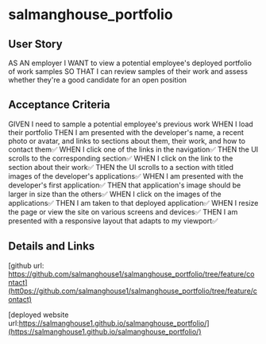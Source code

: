 # salmanghouse_portfolio


## User Story

AS AN employer
I WANT to view a potential employee's deployed portfolio of work samples
SO THAT I can review samples of their work and assess whether they're a good candidate for an open position

## Acceptance Criteria

GIVEN I need to sample a potential employee's previous work
WHEN I load their portfolio
THEN I am presented with the developer's name, a recent photo or avatar, and links to sections about them, their work, and how to contact them✅
WHEN I click one of the links in the navigation✅
THEN the UI scrolls to the corresponding section✅
WHEN I click on the link to the section about their work✅
THEN the UI scrolls to a section with titled images of the developer's applications✅
WHEN I am presented with the developer's first application✅
THEN that application's image should be larger in size than the others✅
WHEN I click on the images of the applications✅
THEN I am taken to that deployed application✅
WHEN I resize the page or view the site on various screens and devices✅
THEN I am presented with a responsive layout that adapts to my viewport✅


## Details and Links

[github url: https://github.com/salmanghouse1/salmanghouse_portfolio/tree/feature/contact](htt0ps://github.com/salmanghouse1/salmanghouse_portfolio/tree/feature/contact)

[deployed website url:https://salmanghouse1.github.io/salmanghouse_portfolio/](https://salmanghouse1.github.io/salmanghouse_portfolio/)


